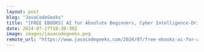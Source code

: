 ```yaml
---
layout: post
blog: "JavaCodeGeeks"
title: "[FREE EBOOKS] AI for Absolute Beginners, Cyber Intelligence-Driven Risk & Four More Best Selling Titles"
date: 2024-07-17T10:30:30Z
image: images/javacodegeeks.png
remote_url: "https://www.javacodegeeks.com/2024/07/free-ebooks-ai-for-absolute-beginners-cyber-intelligence-driven-risk-four-more-best-selling-titles-2.html"
---
```

